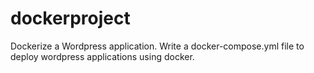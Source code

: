 # dockerproject

Dockerize a Wordpress application. Write a docker-compose.yml file to deploy
wordpress applications using docker.
